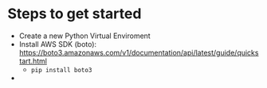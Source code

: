 # Steps to get started
- Create a new Python Virtual Enviroment
- Install AWS SDK (boto): https://boto3.amazonaws.com/v1/documentation/api/latest/guide/quickstart.html
    - `pip install boto3`
- 
